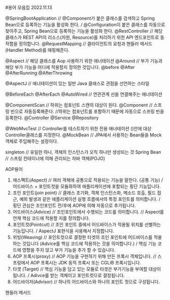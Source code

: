 #용어 모음집 2022.11.13

@SpringBootApplication // @Component가 붙은 클래스를 검색하고 Spring Bean으로 등록하는 기능을 활성화 한다. / @Configuration이 붙은 클래스를 자동으로 찾아주고, Spring Bean으로 등록하는 기능을 활성화 한다.
@RestController // 해당 클래스가 REST API의 리소스(자원, Resource)를 처리하기 위한 API 엔드포인트로 동작함을 정의합니다.
@RequestMapping // 클라이언트의 요청과 핸들러 메서드(Handler Method)를 매핑해준다.


@Aspect // 해당 클래스를 Aop 사용하기 위한 애너테이션
@Around // 부가 기능과 해당 부가 기능을 어디에 적용할지 정의한 것입니다.
@before
@After
@AfterRunning
@AfterThrowing

@AspectJ // 애너테이션이 있는 일반 Java 클래스로 관점을 선언하는 스타일


@BeforeEach
@AfterEach
@AutoWired // 연관관계 선을 연결해주는 애너테이션


@ComponentScan // 하위는 컴포넌트 스캔의 대상이 된다.
@Component // 스프링 빈으로 자동등록해준다.
//하위는 컴포넌트를 포함하기 때문에 자동으로 스프링 빈을 등록한다.
    @Controller 
    @Service
    @Repository

@WebMvcTest // Controller를 테스트하기 위한 전용 애너테이션 ()안에 대상 Controller클래스를 지정한다. 
@MockBean // JPA에서 사용하는 Bean들을 Mock객체로 주입해주는 설정이다. 


singleton // 유일한 하나, 객체의 인스턴스가 오직 하나만 생성되는 것
Spring Bean // 스프링 컨테이너에 의해 관리되는 자바 객체(POJO)

AOP용어

1. 애스팩트(Aspect) // 여러 객체에 공통으로 적용되는 기능을 말한다. (공통 기능) / 어드바이스 + 포인트컷을 모듈화하여 애플리케이션에 포함되는 횡단 기능입니다.
2. 조인 포인트(join point) // 클래스 초기화, 객체 인스턴스화, 메소드 호출, 필드 접근, 예외 발생과 같은 애플리케이션 실행 흐름에서의 특정 포인트를 의미합니다. / 횡단 관심은 조인포인트 전/후에 AOP에 의해 자동으로 추가됩니다.
3. 어드바이스(Advice) // 조인포인트에서 수행되는 코드를 의미합니다. // Aspect를 언제 핵심 코드에 적용할 지를 정의합니다.
4. 포인트컷(Pointcut) // 조인 포인트 중에서 어드바이스가 적용될 위치를 선별하는 기능입니다. / AspectJ 표현식을 사용해서 지정합니다.
5. 위빙(Weaving) // 포인트컷으로 결정한 타겟의 조인 포인트에 어드바이스를 적용하는 것입니다 (Advice를 핵심 코드에 적용하는 것을 의미합니다.) / 핵심 기능 코드에 영향을 주지 않고 부가 기능을 추가 할 수 있습니다.
6. AOP 프록시(proxy) // AOP 기능을 구현하기 위해 만든 프록시 객체입니다. // 스프링에서 AOP 프록시는 JDK 동적 프록시 또는 CGLIB 프록시입니다.
7. 타겟 (Target) // 핵심 기능을 담고 있는 모듈로 타겟은 부가기능을 부여할 대상이 됩니다. / Adivce를 받는 객체이고 포인트컷으로 결정됩니다.
8. 어드바이저(Advisor) // 하나의 어드바이스와 하나의 포인트 컷으로 구성됩니다.

핸들러 메서드